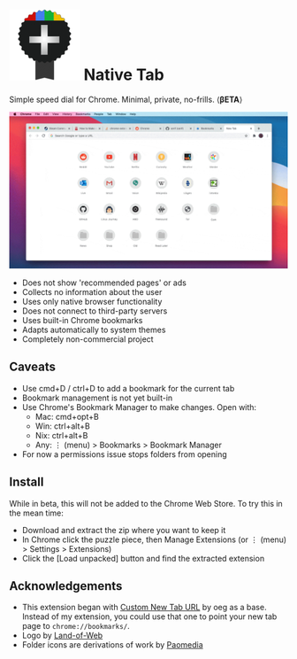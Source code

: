 # ![](icons/icon-128.png) Native Tab

Simple speed dial for Chrome. Minimal, private, no-frills. ⟨**βETA**⟩

![](demo/demo.gif)

- Does not show 'recommended pages' or ads
- Collects no information about the user
- Uses only native browser functionality
- Does not connect to third-party servers
- Uses built-in Chrome bookmarks
- Adapts automatically to system themes
- Completely non-commercial project

## Caveats

- Use cmd+D / ctrl+D to add a bookmark for the current tab
- Bookmark management is not yet built-in
- Use Chrome's Bookmark Manager to make changes. Open with:
  - Mac: cmd+opt+B
  - Win: ctrl+alt+B
  - Nix: ctrl+alt+B
  - Any: ⋮ (menu) > Bookmarks > Bookmark Manager
- For now a permissions issue stops folders from opening

## Install

While in beta, this will not be added to the Chrome Web Store. To try this in the mean time:

- Download and extract the zip where you want to keep it
- In Chrome click the puzzle piece, then Manage Extensions (or ⋮ (menu) > Settings > Extensions)
- Click the [Load unpacked] button and find the extracted extension

## Acknowledgements

- This extension began with [Custom New Tab URL](https://chrome.google.com/webstore/detail/custom-new-tab-url/mmjbdbjnoablegbkcklggeknkfcjkjia?hl=en) by oeg as a base. Instead of my extension, you could use that one to point your new tab page to `chrome://bookmarks/`.
- Logo by [Land-of-Web](https://www.land-of-web.com)
- Folder icons are derivations of work by [Paomedia](https://www.paomedia.com)
